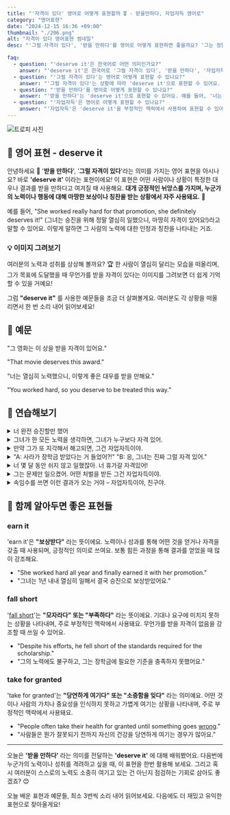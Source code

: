 ```yaml
---
title: "'자격이 있다' 영어로 어떻게 표현할까 🎖️ - 받을만하다, 자업자득 영어로"
category: "영어표현"
date: "2024-12-15 16:36 +09:00"
thumbnail: "./206.png"
alt: "자격이 있다 영어표현 썸네일"
desc: "'그럴 자격이 있다', '받을 만하다'를 영어로 어떻게 표현하면 좋을까요? '그는 정말 그럴 자격이 있어요.', '너는 이 보상을 받을 만해.' 등을 영어로 표현하는 법을 배워봅시다. 다양한 예문을 통해서 연습하고 본인의 표현으로 만들어 보세요."

faq:
  - question: "'deserve it'은 한국어로 어떤 의미인가요?"
    answer: "'deserve it'은 한국어로 '그럴 자격이 있다', '받을 만하다', '자업자득' 등의 의미로 번역될 수 있습니다."
  - question: "'그럴 자격이 있다'는 영어로 어떻게 표현할 수 있나요?"
    answer: "'그럴 자격이 있다'는 상황에 따라 'deserve it'으로 표현할 수 있어요. 예를 들어, '그는 승진할 자격이 있어'는 'He deserves it'로 말할 수 있어요."
  - question: "'받을 만하다'를 영어로 어떻게 표현할 수 있나요?"
    answer: "'받을 만하다'는 'deserve it'으로 표현할 수 있어요. 예를 들어, '너는 이 상을 받을 만해'는 'You deserve it'로 말할 수 있어요."
  - question: "'자업자득'은 영어로 어떻게 표현할 수 있나요?"
    answer: "'자업자득'은 'deserve it'을 부정적인 맥락에서 사용하여 표현할 수 있어요. 예를 들어, '그가 해고된 건 자업자득이야'는 'He deserves it for getting fired'로 말할 수 있어요."
---
```


![트로피 사진](./206-1.jpg)

## 🌟 영어 표현 - deserve it

안녕하세요 👋 '**받을 만하다**', '**그럴 자격이 있다**'라는 의미를 가지는 영어 표현을 아시나요? 바로 **'deserve it'** 이라는 표현이에요! 이 표현은 어떤 사람이나 상황이 특정한 대우나 결과를 받을 만하다고 여겨질 때 사용해요. **대개 긍정적인 뉘앙스를 가지며, 누군가의 노력이나 행동에 대해 마땅한 보상이나 칭찬을 받는 상황에서 자주 사용돼요.** 🌟

예를 들어, "She worked really hard for that promotion, she definitely deserves it!" (그녀는 승진을 위해 정말 열심히 일했으니, 마땅히 자격이 있어요!)라고 말할 수 있어요. 이렇게 말하면 그 사람의 노력에 대한 인정과 칭찬을 나타내는 거죠.

<script async src="https://pagead2.googlesyndication.com/pagead/js/adsbygoogle.js?client=ca-pub-1465612013356152"
     crossorigin="anonymous"></script>
<!-- engple-horizontal-ad -->

<ins class="adsbygoogle"
     style="display:block"
     data-ad-client="ca-pub-1465612013356152"
     data-ad-slot="2106896038"
     data-ad-format="auto"
     data-full-width-responsive="true"></ins>

<script>
     (adsbygoogle = window.adsbygoogle || []).push({});
</script>

### 💡 이미지 그려보기

여러분의 노력과 성취를 상상해 볼까요? 🏆 한 사람이 열심히 달리는 모습을 떠올리며, 그가 목표에 도달했을 때 무언가를 받을 자격이 있다는 이미지를 그려보면 더 쉽게 기억할 수 있을 거예요!

그럼 **"deserve it"** 를 사용한 예문들을 조금 더 살펴볼게요. 여러분도 각 상황을 떠올리면서 한 번 소리 내어 읽어보세요!

## 📖 예문

"그 영화는 이 상을 받을 자격이 있어요."

"That movie deserves this award."

"너는 열심히 노력했으니, 이렇게 좋은 대우를 받을 만해요."

"You worked hard, so you deserve to be treated this way."

## 💬 연습해보기

<details>
<summary>너 완전 승진할만 했어</summary>
<span>You totally deserve that promotion!</span>
</details>

<details>
<summary>그녀가 한 모든 노력을 생각하면, 그녀가 누구보다 자격 있어.</summary>
<span>After all the hard work she put in, she deserves it more than anyone.</span>
</details>

<details>
<summary>만약 그가 또 지각해서 해고되면, 그건 자업자득이야.</summary>
<span>If he gets fired for being late again, he deserves it.</span>
</details>

<details>
<summary>"A: 사라가 장학금 받았다는 거 들었어?!" "B: 응, 그녀는 진짜 그럴 자격 있어."</summary>
<span>"A: Did you hear Sarah won the scholarship?" "B: Yeah, she really deserves it."</span>
</details>

<details>
<summary>너 몇 달 동안 쉬지 않고 일했잖아. 너 휴가갈 자격있어!</summary>
<span>You've been working <a href="/blog/in-english/156.non-stop/">non-stop</a> for months. You deserve that vacation!</span>
</details>

<details>
<summary>그는 문제만 일으켰어. 어떤 처벌을 받든 그건 자업자득이야.</summary>
<span>He's been nothing but trouble. Whatever punishment he gets, he deserves it.</span>
</details>

<details>
<summary>속임수를 쓰면 이런 결과가 오는 거야 – 자업자득이야, 친구야.</summary>
<span>That's what happens when you cheat – you deserve this punishment, buddy.</span>
</details>

## 🤝 함께 알아두면 좋은 표현들

### earn it

'earn it'은 **"보상받다"** 라는 뜻이에요. 노력이나 성과를 통해 어떤 것을 얻거나 자격을 갖출 때 사용되며, 긍정적인 의미로 쓰여요. 보통 힘든 과정을 통해 결과를 얻었을 때 많이 강조해요.

- "She worked hard all year and finally earned it with her promotion."
- "그녀는 1년 내내 열심히 일해서 결국 승진으로 보상받았어요."

### fall short

'[fall short](/blog/in-english/284.fall-short/)'는 **"모자라다" 또는 "부족하다"** 라는 뜻이에요. 기대나 요구에 미치지 못하는 상황을 나타내며, 주로 부정적인 맥락에서 사용돼요. 무언가를 받을 자격이 없음을 강조할 때 쓰일 수 있어요.

- "Despite his efforts, he fell short of the standards required for the scholarship."
- "그의 노력에도 불구하고, 그는 장학금에 필요한 기준을 충족하지 못했어요."

### take for granted

'take for granted'는 **"당연하게 여기다" 또는 "소중함을 잊다"** 라는 의미예요. 어떤 것이나 사람의 가치나 중요성을 인식하지 못하고 가볍게 여기는 상황을 나타내며, 주로 부정적인 맥락에서 사용돼요.

- "People often take their health for granted until something goes [wrong](/blog/in-english/316.wrong/)."
- "사람들은 뭔가 잘못되기 전까지 자신의 건강을 당연하게 여기는 경우가 많아요."

---

오늘은 **'받을 만하다'** 라는 의미를 전달하는 **'deserve it'** 에 대해 배워봤어요. 다음번에 누군가의 노력이나 성취를 격려하고 싶을 때, 이 표현을 한번 활용해 보세요. 그리고 혹시 여러분이 스스로의 노력도 소중히 여기고 있는 건 아닌지 점검하는 기회로 삼아도 좋겠죠? 😊

오늘 배운 표현과 예문들, 최소 3번씩 소리 내어 읽어보세요. 다음에도 더 재밌고 유익한 표현으로 찾아올게요!
